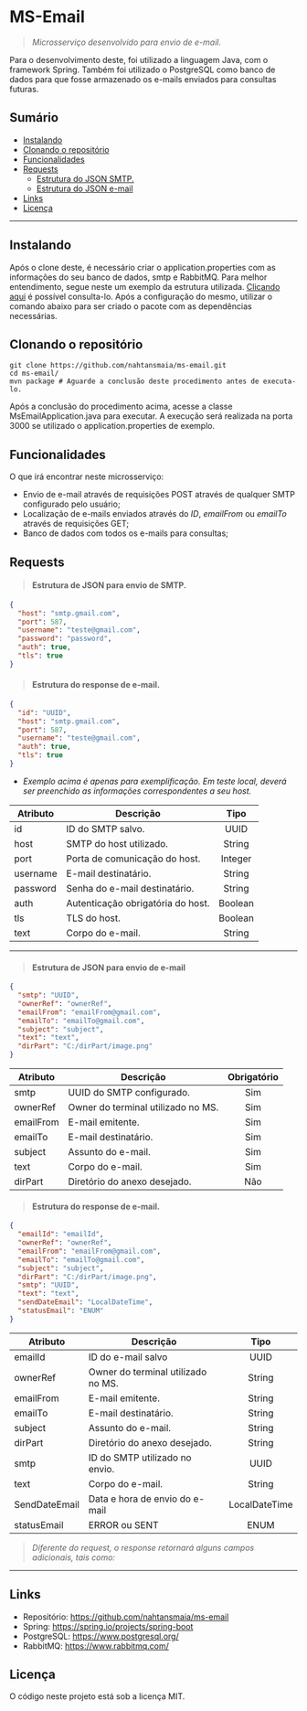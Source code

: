 # MS-Email

> *Microsserviço desenvolvido para envio de e-mail.*

Para o desenvolvimento deste, foi utilizado a linguagem Java, com o framework Spring. Também foi utilizado o PostgreSQL
como banco de dados para que fosse armazenado os e-mails enviados para consultas futuras.

## Sumário

- [Instalando](https://github.com/nahtansmaia/ms-email#instalando)
- [Clonando o repositório](https://github.com/nahtansmaia/ms-email#clonando-o-reposit%C3%B3rio)
- [Funcionalidades](https://github.com/nahtansmaia/ms-email#funcionalidades)
- [Requests](https://github.com/nahtansmaia/ms-email#requests)
    - [Estrutura do JSON SMTP.](https://github.com/nahtansmaia/ms-email#estrutura-de-json-para-envio-de-smtp)
    - [Estrutura do JSON e-mail](https://github.com/nahtansmaia/ms-email#estrutura-de-json-para-envio-de-e-mail)
- [Links](https://github.com/nahtansmaia/ms-email#links)
- [Licença](https://github.com/nahtansmaia/ms-email#licen%C3%A7a)

---

## Instalando

Após o clone deste, é necessário criar o application.properties com as informações do seu banco de dados, smtp e
RabbitMQ. Para melhor entendimento, segue neste um exemplo da estrutura utilizada.
[Clicando aqui](https://github.com/nahtansmaia/ms-email/blob/master/src/main/resources/application-example.properties)
é possível consulta-lo. Após a configuração do mesmo, utilizar o comando abaixo para ser criado o pacote com as
dependências necessárias.

## Clonando o repositório

```shell
git clone https://github.com/nahtansmaia/ms-email.git
cd ms-email/
mvn package # Aguarde a conclusão deste procedimento antes de executa-lo.
```

Após a conclusão do procedimento acima, acesse a classe MsEmailApplication.java para executar. A execução será realizada
na porta 3000 se utilizado o application.properties de exemplo.

## Funcionalidades

O que irá encontrar neste microsserviço:

- Envio de e-mail através de requisições POST através de qualquer SMTP configurado pelo usuário;
- Localização de e-mails enviados através do *ID*, *emailFrom* ou *emailTo* através de requisições GET;
- Banco de dados com todos os e-mails para consultas;

## Requests

> #### Estrutura de JSON para envio de SMTP.

```json
{
  "host": "smtp.gmail.com",
  "port": 587,
  "username": "teste@gmail.com",
  "password": "password",
  "auth": true,
  "tls": true
}
```


> #### Estrutura do response de e-mail.

```json
{
  "id": "UUID",
  "host": "smtp.gmail.com",
  "port": 587,
  "username": "teste@gmail.com",
  "auth": true,
  "tls": true
}
```

* *Exemplo acima é apenas para exemplificação. Em teste local, deverá ser preenchido as informações correspondentes a
  seu host.*

| Atributo | Descrição                         |   Tipo  |
|----------|-----------------------------------|:-------:|
| id       | ID do SMTP salvo.                 |   UUID  |
| host     | SMTP do host utilizado.           |  String |
| port     | Porta de comunicação do host.     | Integer |
| username | E-mail destinatário.              |  String |
| password | Senha do e-mail destinatário.     |  String |
| auth     | Autenticação obrigatória do host. | Boolean |
| tls      | TLS do host.                      | Boolean |
| text     | Corpo do e-mail.                  |  String |

---

> #### Estrutura de JSON para envio de e-mail

```json
{
  "smtp": "UUID",
  "ownerRef": "ownerRef",
  "emailFrom": "emailFrom@gmail.com",
  "emailTo": "emailTo@gmail.com",
  "subject": "subject",
  "text": "text",
  "dirPart": "C:/dirPart/image.png"
}
```

| Atributo  | Descrição                          | Obrigatório |
|-----------|------------------------------------|:-----------:|
| smtp      | UUID do SMTP configurado.          |     Sim     |
| ownerRef  | Owner do terminal utilizado no MS. |     Sim     |
| emailFrom | E-mail emitente.                   |     Sim     |
| emailTo   | E-mail destinatário.               |     Sim     |
| subject   | Assunto do e-mail.                 |     Sim     |
| text      | Corpo do e-mail.                   |     Sim     |
| dirPart   | Diretório do anexo desejado.       |     Não     |


> #### Estrutura do response de e-mail.
>

```json
{
  "emailId": "emailId",
  "ownerRef": "ownerRef",
  "emailFrom": "emailFrom@gmail.com",
  "emailTo": "emailTo@gmail.com",
  "subject": "subject",
  "dirPart": "C:/dirPart/image.png",
  "smtp": "UUID",
  "text": "text",
  "sendDateEmail": "LocalDateTime",
  "statusEmail": "ENUM"
}
```

| Atributo      | Descrição                          |      Tipo     |
|---------------|------------------------------------|:-------------:|
| emailId       | ID do e-mail salvo                 |      UUID     |
| ownerRef      | Owner do terminal utilizado no MS. |     String    |
| emailFrom     | E-mail emitente.                   |     String    |
| emailTo       | E-mail destinatário.               |     String    |
| subject       | Assunto do e-mail.                 |     String    |
| dirPart       | Diretório do anexo desejado.       |     String    |
| smtp          | ID do SMTP utilizado no envio.     |      UUID     |
| text          | Corpo do e-mail.                   |     String    |
| SendDateEmail | Data e hora de envio do e-mail     | LocalDateTime |
| statusEmail   | ERROR ou SENT                      |      ENUM     |

> *Diferente do request, o response retornará alguns campos adicionais, tais como:*

---
## Links

- Repositório: https://github.com/nahtansmaia/ms-email
- Spring: https://spring.io/projects/spring-boot
- PostgreSQL: https://www.postgresql.org/
- RabbitMQ: https://www.rabbitmq.com/

## Licença

O código neste projeto está sob a licença MIT.
